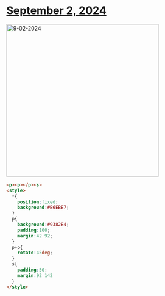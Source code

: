 # [September 2, 2024](https://cssbattle.dev/play/kGROlyGAH15U4NjWYbjJ)

<img src="https://firebasestorage.googleapis.com/v0/b/cssbattleapp.appspot.com/o/user%2Fe6YbeBahWNPT7VpE2rE2p85byxa2%2Ftargets%2Ftarget_QqrUqGZ@2x.png?alt=media" width="400" alt="9-02-2024" />

```html
<p><p></p><s>
<style>
  *{
    position:fixed;
    background:#B6EBE7;
  }
  p{
    background:#9382E4;
    padding:100;
    margin:42 92;
  }
  p+p{
    rotate:45deg;
  }
  s{
    padding:50;
    margin:92 142
  }
</style>
```
